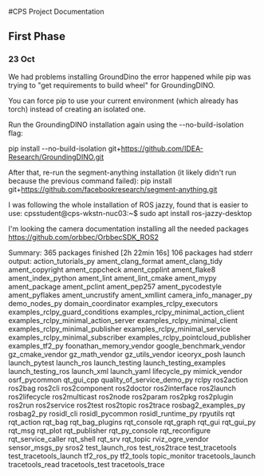 #CPS Project Documentation
## First Phase
### 23 Oct
We had problems installing GroundDino the error happened while pip was trying to "get requirements to build wheel" for GroundingDINO.

You can force pip to use your current environment (which already has torch) instead of creating an isolated one.

Run the GroundingDINO installation again using the --no-build-isolation flag:

pip install --no-build-isolation git+https://github.com/IDEA-Research/GroundingDINO.git

After that, re-run the segment-anything installation (it likely didn't run because the previous command failed):
pip install git+https://github.com/facebookresearch/segment-anything.git

I was following the whole installation of ROS jazzy,
found that is easier to use:
cpsstudent@cps-wkstn-nuc03:~$ sudo apt install ros-jazzy-desktop

I'm looking the camera documentation installing all the needed packages
https://github.com/orbbec/OrbbecSDK_ROS2

Summary: 365 packages finished [2h 22min 16s]
  106 packages had stderr output: action_tutorials_py ament_clang_format ament_clang_tidy ament_copyright ament_cppcheck ament_cpplint ament_flake8 ament_index_python ament_lint ament_lint_cmake ament_mypy ament_package ament_pclint ament_pep257 ament_pycodestyle ament_pyflakes ament_uncrustify ament_xmllint camera_info_manager_py demo_nodes_py domain_coordinator examples_rclpy_executors examples_rclpy_guard_conditions examples_rclpy_minimal_action_client examples_rclpy_minimal_action_server examples_rclpy_minimal_client examples_rclpy_minimal_publisher examples_rclpy_minimal_service examples_rclpy_minimal_subscriber examples_rclpy_pointcloud_publisher examples_tf2_py foonathan_memory_vendor google_benchmark_vendor gz_cmake_vendor gz_math_vendor gz_utils_vendor iceoryx_posh launch launch_pytest launch_ros launch_testing launch_testing_examples launch_testing_ros launch_xml launch_yaml lifecycle_py mimick_vendor osrf_pycommon qt_gui_cpp quality_of_service_demo_py rclpy ros2action ros2bag ros2cli ros2component ros2doctor ros2interface ros2launch ros2lifecycle ros2multicast ros2node ros2param ros2pkg ros2plugin ros2run ros2service ros2test ros2topic ros2trace rosbag2_examples_py rosbag2_py rosidl_cli rosidl_pycommon rosidl_runtime_py rpyutils rqt rqt_action rqt_bag rqt_bag_plugins rqt_console rqt_graph rqt_gui rqt_gui_py rqt_msg rqt_plot rqt_publisher rqt_py_console rqt_reconfigure rqt_service_caller rqt_shell rqt_srv rqt_topic rviz_ogre_vendor sensor_msgs_py sros2 test_launch_ros test_ros2trace test_tracetools test_tracetools_launch tf2_ros_py tf2_tools topic_monitor tracetools_launch tracetools_read tracetools_test tracetools_trace
